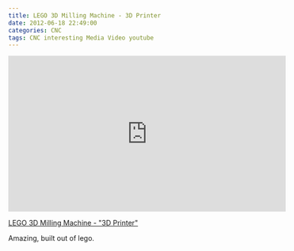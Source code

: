 ```yaml
---
title: LEGO 3D Milling Machine - 3D Printer
date: 2012-06-18 22:49:00
categories: CNC
tags: CNC interesting Media Video youtube
---
```

<iframe width="560" height="315" src="http://www.youtube.com/embed/pX1cO2XhMrg" frameborder="0" allowfullscreen></iframe>

<a href="http://youtu.be/pX1cO2XhMrg">LEGO 3D Milling Machine - "3D Printer"</a>

Amazing, built out of lego.

